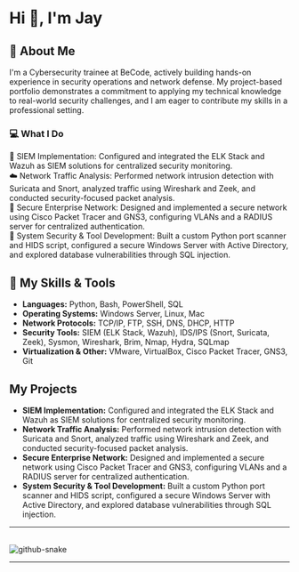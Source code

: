 <h1>Hi 👋, I'm Jay</h1>

<h2>🚀 About Me</h2>
<p>I'm a Cybersecurity trainee at BeCode, actively building hands-on experience in security operations and network defense. My project-based portfolio demonstrates a commitment to applying my technical knowledge to real-world security challenges, and I am eager to contribute my skills in a professional setting.</p>

<h3>💻 What I Do</h3>
<p>
🔧 SIEM Implementation: Configured and integrated the ELK Stack and Wazuh as SIEM solutions for centralized security monitoring.<br>
☁️ Network Traffic Analysis: Performed network intrusion detection with Suricata and Snort, analyzed traffic using Wireshark and Zeek, and conducted security-focused packet analysis.<br>
🤖 Secure Enterprise Network: Designed and implemented a secure network using Cisco Packet Tracer and GNS3, configuring VLANs and a RADIUS server for centralized authentication.<br>
🐧 System Security & Tool Development: Built a custom Python port scanner and HIDS script, configured a secure Windows Server with Active Directory, and explored database vulnerabilities through SQL injection.
</p>

<h2>🚀 My Skills & Tools</h2>
<ul>
<li><strong>Languages:</strong> Python, Bash, PowerShell, SQL</li>
<li><strong>Operating Systems:</strong> Windows Server, Linux, Mac</li>
<li><strong>Network Protocols:</strong> TCP/IP, FTP, SSH, DNS, DHCP, HTTP</li>
<li><strong>Security Tools:</strong> SIEM (ELK Stack, Wazuh), IDS/IPS (Snort, Suricata, Zeek), Sysmon, Wireshark, Brim, Nmap, Hydra, SQLmap</li>
<li><strong>Virtualization & Other:</strong> VMware, VirtualBox, Cisco Packet Tracer, GNS3, Git</li>
</ul>

<h2>My Projects</h2>
<ul>
<li><strong>SIEM Implementation:</strong> Configured and integrated the ELK Stack and Wazuh as SIEM solutions for centralized security monitoring.</li>
<li><strong>Network Traffic Analysis:</strong> Performed network intrusion detection with Suricata and Snort, analyzed traffic using Wireshark and Zeek, and conducted security-focused packet analysis.</li>
<li><strong>Secure Enterprise Network:</strong> Designed and implemented a secure network using Cisco Packet Tracer and GNS3, configuring VLANs and a RADIUS server for centralized authentication.</li>
<li><strong>System Security & Tool Development:</strong> Built a custom Python port scanner and HIDS script, configured a secure Windows Server with Active Directory, and explored database vulnerabilities through SQL injection.</li>
</ul>

---

<br clear="both">

<picture>
  <source media="(prefers-color-scheme: dark)" srcset="https://raw.githubusercontent.com/tobiasmeyhoefer/tobiasmeyhoefer/output/github-snake-dark.svg" />
  <source media="(prefers-color-scheme: light)" srcset="https://raw.githubusercontent.com/tobiasmeyhoefer/tobiasmeyhoefer/output/github-snake.svg" />
  <img alt="github-snake" src="https://raw.githubusercontent.com/tobiasmeyhoefer/tobiasmeyhoefer/output/github-snake.svg" />
</picture>

---